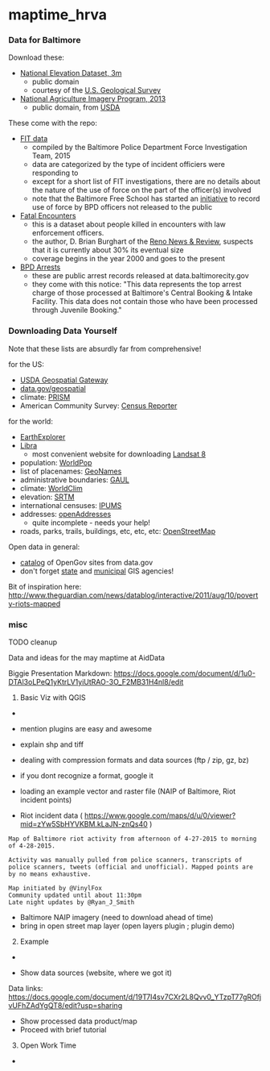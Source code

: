# maptime_hrva

### Data for Baltimore

Download these:

* [National Elevation Dataset, 3m](bit.ly/baltimore_ned3m)
  * public domain
  * courtesy of the [U.S. Geological Survey](http://ned.usgs.gov/)
* [National Agriculture Imagery Program, 2013](bit.ly/baltimore_NAIP2013)
  * public domain, from [USDA](https://catalog.data.gov/dataset/national-geospatial-data-asset-ngda-naip-imagery-2015-2016-planned-acquisition)

These come with the repo:

* [FIT data](http://www.baltimorepolice.org/fit-investigation-team)
  * compiled by the Baltimore Police Department Force Investigation Team, 2015
  * data are categorized by the type of incident officiers were responding to
  * except for a short list of FIT investigations, there are no details about the nature of the use of force on the part of the officer(s) involved
  * note that the Baltimore Free School has started an [initiative](http://freeschool.redemmas.org/courses/635) to record use of force by BPD officers not released to the public
* [Fatal Encounters](http://www.fatalencounters.org/)
  * this is a dataset about people killed in encounters with law enforcement officers.
  * the author, D. Brian Burghart of the [Reno News & Review](https://www.newsreview.com/reno/home), suspects that it is currently about 30% its eventual size
  * coverage begins in the year 2000 and goes to the present
* [BPD Arrests](https://data.baltimorecity.gov/Public-Safety/BPD-Arrests/3i3v-ibrt)
  * these are public arrest records released at data.baltimorecity.gov
  * they come with this notice: "This data represents the top arrest charge of those processed at Baltimore's Central Booking & Intake Facility. This data does not contain those who have been processed through Juvenile Booking."

### Downloading Data Yourself

Note that these lists are absurdly far from comprehensive!

for the US:

  * [USDA Geospatial Gateway](https://gdg.sc.egov.usda.gov/)
  * [data.gov/geospatial](https://www.data.gov/geospatial/)
  * climate: [PRISM](http://www.prism.oregonstate.edu/)
  * American Community Survey: [Census Reporter](http://censusreporter.org/)

for the world:

  * [EarthExplorer](http://earthexplorer.usgs.gov/)
  * [Libra](https://libra.developmentseed.org/)
    * most convenient website for downloading [Landsat 8](http://en.wikipedia.org/wiki/Landsat_8)
  * population: [WorldPop](http://www.worldpop.org.uk/)
  * list of placenames: [GeoNames](http://www.geonames.org/)
  * administrative boundaries: [GAUL](http://www.fao.org/geonetwork/srv/en/metadata.show?id=12691)
  * climate: [WorldClim](http://www.worldclim.org/)
  * elevation: [SRTM](http://srtm.usgs.gov/)
  * international censuses: [IPUMS](https://international.ipums.org/international/)
  * addresses: [openAddresses](http://openaddresses.io/)
    * quite incomplete - needs your help!
  * roads, parks, trails, buildings, etc, etc, etc: [OpenStreetMap](https://www.openstreetmap.org)

Open data in general:

  * [catalog](http://www.data.gov/open-gov/) of OpenGov sites from data.gov
  * don't forget [state](http://www.mass.gov/anf/research-and-tech/it-serv-and-support/application-serv/office-of-geographic-information-massgis/) and [municipal](http://www.cityofchicago.org/city/en/depts/doit/provdrs/gis.html) GIS agencies!

Bit of inspiration here:
http://www.theguardian.com/news/datablog/interactive/2011/aug/10/poverty-riots-mapped






### misc
TODO cleanup

Data and ideas for the may maptime at AidData

Biggie Presentation Markdown:
https://docs.google.com/document/d/1u0-DTAl3oLPeQ1yKtrLV1yiUtRAO-3O_F2MB31H4nl8/edit


1. Basic Viz with QGIS
-

- mention plugins are easy and awesome
- explain shp and tiff
- dealing with compression formats and data sources (ftp / zip, gz, bz)
- if you dont recognize a format, google it
- loading an example vector and raster file (NAIP of Baltimore, Riot incident points)
- Riot incident data ( https://www.google.com/maps/d/u/0/viewer?mid=zYw5SbHYVKBM.kLaJN-znQs40 )

```
Map of Baltimore riot activity from afternoon of 4-27-2015 to morning of 4-28-2015.

Activity was manually pulled from police scanners, transcripts of police scanners, tweets (official and unofficial). Mapped points are by no means exhaustive.

Map initiated by @VinylFox
Community updated until about 11:30pm
Late night updates by @Ryan_J_Smith
```

- Baltimore NAIP imagery (need to download ahead of time)
- bring in open street map layer (open layers plugin ; plugin demo)

2. Example
-

- Show data sources (website, where we got it)

Data links:
https://docs.google.com/document/d/19T7I4sv7CXr2L8Qvv0_YTzpT77gROfjvUFhZAdYgQT8/edit?usp=sharing

- Show processed data product/map
- Proceed with brief tutorial

3. Open Work Time
-

